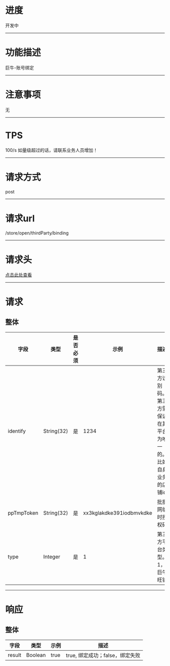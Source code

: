 # 进度
开发中

---

# 功能描述
巨牛-账号绑定

---

# 注意事项
无

---

# TPS
100/s 如量级超过的话，请联系业务人员增加！

---

# 请求方式
post

---

# 请求url
/store/open/thirdParty/binding

---

# 请求头
[点击此处查看](../请求头部及签名方式.md)

---

# 请求
## 整体
| 字段            | 类型         |是否必须| 示例                            | 描述                              | 
| -------------- | ------------ | ---- | ------------------------------- | --------------------------------- |
| identify       | String(32)   | 是   | 1234                            | 第三方识别码。第三方需保证在其平台为唯一的。比如自身业务的店铺id |
| ppTmpToken     | String(32)   | 是   | xx3kglakdke391iodbmvkdke        | 批批网临时授权码                     |
| type           | Integer      | 是   | 1                               | 第三方平台类型。1，巨牛旺铺            |      

---

# 响应
## 整体
| 字段            | 类型         | 示例                              | 描述                               | 
| -------------- | ------------ | -------------------------------- | --------------------------------- |
| result         | Boolean      | true                             | true, 绑定成功；false，绑定失败      |
